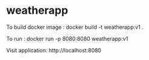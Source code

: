 # weatherapp
To build docker image : docker build -t weatherapp:v1 .

To run : docker run -p 8080:8080 weatherapp:v1

Visit application: http://localhost:8080

